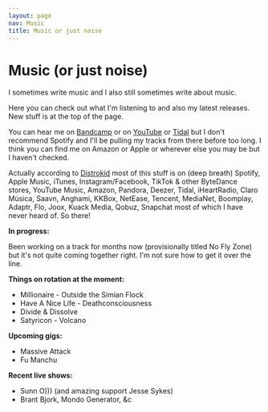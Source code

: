 ```yaml
---
layout: page
nav: Music
title: Music or just noise
---
```


# Music (or just noise)

I sometimes write music and I also still sometimes write about music.

Here you can check out what I'm listening to and also my latest releases. New stuff is at the top of the page.

You can hear me on [Bandcamp](https://nicoboyce.bandcamp.com/) or on [YouTube](https://www.youtube.com/channel/UCVFMIbN6jTkiU9d7U5jspYg) or [Tidal](https://tidal.com/browse/artist/22802151?u) but I don't recommend Spotify and I'll be pulling my tracks from there before too long. I think you can find me on Amazon or Apple or wherever else you may be but I haven't checked.

Actually according to [Distrokid](https://distrokid.com/vip/seven/2666105) most of this stuff is on (deep breath) Spotify, Apple Music, iTunes, Instagram/Facebook, TikTok & other ByteDance stores, YouTube Music, Amazon, Pandora, Deezer, Tidal, iHeartRadio, Claro Música, Saavn, Anghami, KKBox, NetEase, Tencent, MediaNet, Boomplay, Adaptr, Flo, Joox, Kuack Media, Qobuz, Snapchat most of which I have never heard of. So there!

**In progress:**

Been working on a track for months now (provisionally titled No Fly Zone) but it's not quite coming together right. I'm not sure how to get it over the line.

**Things on rotation at the moment:**

* Millionaire - Outside the Simian Flock
* Have A Nice Life - Deathconsciousness
* Divide & Dissolve
* Satyricon - Volcano

**Upcoming gigs:**

* Massive Attack
* Fu Manchu

**Recent live shows:**

* Sunn O))) (and amazing support Jesse Sykes)
* Brant Bjork, Mondo Generator, &c